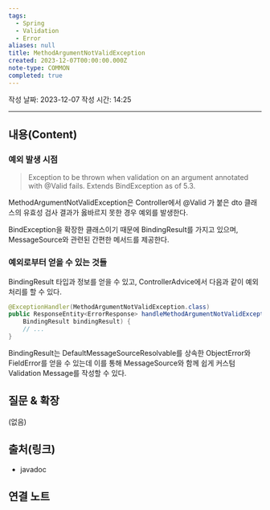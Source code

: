 ```yaml
---
tags:
  - Spring
  - Validation
  - Error
aliases: null
title: MethodArgumentNotValidException
created: 2023-12-07T00:00:00.000Z
note-type: COMMON
completed: true
---
```

작성 날짜: 2023-12-07
작성 시간: 14:25


----
## 내용(Content)
### 예외 발생 시점
>Exception to be thrown when validation on an argument annotated with @Valid fails. Extends BindException as of 5.3.

MethodArgumentNotValidException은 Controller에서 @Valid 가 붙은 dto 클래스의 유효성 검사 결과가 옳바르지 못한 경우 예외를 발생한다.

BindException을 확장한 클래스이기 때문에 BindingResult를 가지고 있으며, MessageSource와 관련된 간편한 메서드를 제공한다.


### 예외로부터 얻을 수 있는 것들

BindingResult 타입과 정보를 얻을 수 있고, ControllerAdvice에서 다음과 같이 예외 처리를 할 수 있다.

```java
@ExceptionHandler(MethodArgumentNotValidException.class)  
public ResponseEntity<ErrorResponse> handleMethodArgumentNotValidException(MethodArgumentNotValidException e,  
    BindingResult bindingResult) {
    // ...
}
```


BindingResult는 DefaultMessageSourceResolvable를 상속한 ObjectError와 FieldError를 얻을 수 있는데 이를 통해 MessageSource와 함께 쉽게 커스텀 Validation Message를 작성할 수 있다.
## 질문 & 확장

(없음)

## 출처(링크)
- javadoc

## 연결 노트










